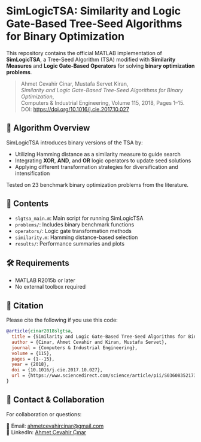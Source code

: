 # SimLogicTSA: Similarity and Logic Gate-Based Tree-Seed Algorithms for Binary Optimization

This repository contains the official MATLAB implementation of **SimLogicTSA**, a Tree-Seed Algorithm (TSA) modified with **Similarity Measures** and **Logic Gate-Based Operators** for solving **binary optimization problems**.

> Ahmet Cevahir Cinar, Mustafa Servet Kiran,  
> *Similarity and Logic Gate-Based Tree-Seed Algorithms for Binary Optimization*,  
> Computers & Industrial Engineering, Volume 115, 2018, Pages 1–15.  
> DOI: https://doi.org/10.1016/j.cie.2017.10.027

## 🌱 Algorithm Overview

SimLogicTSA introduces binary versions of the TSA by:
- Utilizing Hamming distance as a similarity measure to guide search
- Integrating **XOR**, **AND**, and **OR** logic operators to update seed solutions
- Applying different transformation strategies for diversification and intensification

Tested on 23 benchmark binary optimization problems from the literature.

## 📁 Contents

- `slgtsa_main.m`: Main script for running SimLogicTSA
- `problems/`: Includes binary benchmark functions
- `operators/`: Logic gate transformation methods
- `similarity.m`: Hamming distance-based selection
- `results/`: Performance summaries and plots

## 🛠 Requirements

- MATLAB R2015b or later
- No external toolbox required

## 📌 Citation

Please cite the following if you use this code:

```bibtex
@article{cinar2018slgtsa,
  title = {Similarity and Logic Gate-Based Tree-Seed Algorithms for Binary Optimization},
  author = {Cinar, Ahmet Cevahir and Kiran, Mustafa Servet},
  journal = {Computers & Industrial Engineering},
  volume = {115},
  pages = {1--15},
  year = {2018},
  doi = {10.1016/j.cie.2017.10.027},
  url = {https://www.sciencedirect.com/science/article/pii/S0360835217305752}
}
```

## 🤝 Contact & Collaboration

For collaboration or questions:

📧 Email: [ahmetcevahircinar@gmail.com](mailto:ahmetcevahircinar@gmail.com)  
🔗 LinkedIn: [Ahmet Cevahir Çınar](https://www.linkedin.com/in/ahmet-cevahir-cinar/)
